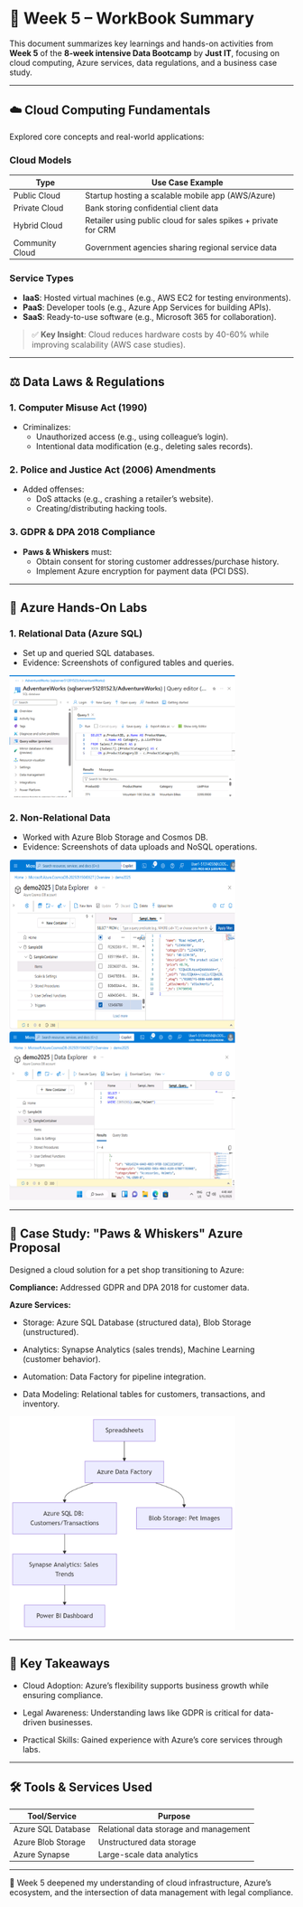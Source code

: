 # 📘 Week 5 – WorkBook Summary  

This document summarizes key learnings and hands-on activities from **Week 5** of the **8-week intensive Data Bootcamp** by **Just IT**, focusing on cloud computing, Azure services, data regulations, and a business case study.  

---

## ☁️ **Cloud Computing Fundamentals**  
Explored core concepts and real-world applications:  

### **Cloud Models**  
| Type          | Use Case Example                          |  
|---------------|-------------------------------------------|  
| Public Cloud  | Startup hosting a scalable mobile app (AWS/Azure) |  
| Private Cloud | Bank storing confidential client data     |  
| Hybrid Cloud  | Retailer using public cloud for sales spikes + private for CRM |  
| Community Cloud | Government agencies sharing regional service data |  

### **Service Types**  
- **IaaS**: Hosted virtual machines (e.g., AWS EC2 for testing environments).  
- **PaaS**: Developer tools (e.g., Azure App Services for building APIs).  
- **SaaS**: Ready-to-use software (e.g., Microsoft 365 for collaboration).  

> ✅ **Key Insight**: Cloud reduces hardware costs by 40-60% while improving scalability (AWS case studies).  

---

## ⚖️ **Data Laws & Regulations**  
### **1. Computer Misuse Act (1990)**  
- Criminalizes:  
  - Unauthorized access (e.g., using colleague’s login).  
  - Intentional data modification (e.g., deleting sales records).  

### **2. Police and Justice Act (2006) Amendments**  
- Added offenses:  
  - DoS attacks (e.g., crashing a retailer’s website).  
  - Creating/distributing hacking tools.  

### **3. GDPR & DPA 2018 Compliance**  
- **Paws & Whiskers** must:  
  - Obtain consent for storing customer addresses/purchase history.  
  - Implement Azure encryption for payment data (PCI DSS).  

---

## 🔧 **Azure Hands-On Labs**  
### **1. Relational Data (Azure SQL)**  
- Set up and queried SQL databases.
- Evidence: Screenshots of configured tables and queries.
<p float="center">
  <img src="Pic_Inserted/Azure_Relational_Data.png" alt="Purchasing Power Analysis:Gender Differences Chart" width="400"/>
</p>

### **2. Non-Relational Data**  
- Worked with Azure Blob Storage and Cosmos DB.
- Evidence: Screenshots of data uploads and NoSQL operations.
<p float="center">
  <img src="Pic_Inserted/Azure_NonRelational_Data1.png" alt="Purchasing Power Analysis:Gender Differences Chart" width="400" height="300"/>
  <img src="Pic_Inserted/Azure_NonRelational_Data2.png" alt="Purchasing Power Analysis:Gender Differences Chart" width="400" height="300"/>
</p>

---

## 🐾 Case Study: "Paws & Whiskers" Azure Proposal
Designed a cloud solution for a pet shop transitioning to Azure:

**Compliance:** Addressed GDPR and DPA 2018 for customer data.

**Azure Services:**

 - Storage: Azure SQL Database (structured data), Blob Storage (unstructured).

 - Analytics: Synapse Analytics (sales trends), Machine Learning (customer behavior).

 - Automation: Data Factory for pipeline integration.

 - Data Modeling: Relational tables for customers, transactions, and inventory.

<p float="center">
  <img src="Pic_Inserted/Paws_Whiskers_Azure_Solution_Architecture.png" alt="Purchasing Power Analysis:Gender Differences Chart" width="400" />
</p>

---

## 📜 Key Takeaways
- Cloud Adoption: Azure’s flexibility supports business growth while ensuring compliance.

- Legal Awareness: Understanding laws like GDPR is critical for data-driven businesses.

- Practical Skills: Gained experience with Azure’s core services through labs.

---

## 🛠️ Tools & Services Used
| Tool/Service       | Purpose                                  |
|--------------------|------------------------------------------|
| Azure SQL Database | Relational data storage and management   |
| Azure Blob Storage | Unstructured data storage                |
| Azure Synapse      | Large-scale data analytics               |

---

📌 Week 5 deepened my understanding of cloud infrastructure, Azure’s ecosystem, and the intersection of data management with legal compliance.
